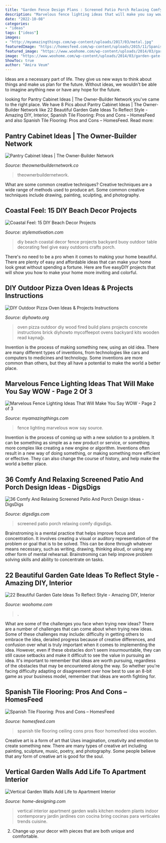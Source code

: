 ```yaml
---
title: "Garden Fence Design Plans : Screened Patio Porch Relaxing Comfy Digsdigs"
description: "Marvelous fence lighting ideas that will make you say wow"
date: "2022-10-08"
categories:
- "ideas"
tags: ["ideas"]
images:
- "http://myamazingthings.com/wp-content/uploads/2017/03/metal.jpg"
featuredImage: "https://homesfeed.com/wp-content/uploads/2015/11/Spanish-tile-flooring-idea-with-motif-a-console-table-a-wooden-chair-a-decorative-pendant-lamp-wooden-ceiling-idea-.jpg"
featured_image: "https://www.woohome.com/wp-content/uploads/2014/03/garden-gate-14.jpg"
image: "https://www.woohome.com/wp-content/uploads/2014/03/garden-gate-14.jpg"
ShowToc: true
author: "Amira Veum"
---
```



Ideas are a necessary part of life. They give us new ways to think about things and make us plan for the future. Without ideas, we wouldn't be able to imagine anything new or have any hope for the future.

	

		
looking for Pantry Cabinet Ideas | The Owner-Builder Network you've came to the right place. We have 8 Pics about Pantry Cabinet Ideas | The Owner-Builder Network like 22 Beautiful Garden Gate Ideas To Reflect Style - Amazing DIY, Interior, Spanish Tile Flooring: Pros and Cons – HomesFeed and also Spanish Tile Flooring: Pros and Cons – HomesFeed. Read more:
		
    
## Pantry Cabinet Ideas | The Owner-Builder Network

<img loading=lazy src="https://theownerbuildernetwork.co/wp-content/uploads/2014/04/Pantry_Cabinet_Idea_4.jpg" onerror="this.onerror=null;this.src='https://tse2.mm.bing.net/th?id=OIP.BTqFFctKD1Pl6fyApPBvIQHaLI&amp;pid=15.1';" alt="Pantry Cabinet Ideas | The Owner-Builder Network">

_Source: theownerbuildernetwork.co_

>theownerbuildernetwork. 

	

What are some common creative techniques?
Creative techniques are a wide range of methods used to produce art. Some common creative techniques include drawing, painting, sculpting, and photography.

    
## Coastal Feel: 15 DIY Beach Decor Projects

<img loading=lazy src="https://stylemotivation.com/wp-content/uploads/2020/02/5-fence.jpg" onerror="this.onerror=null;this.src='https://tse4.mm.bing.net/th?id=OIP.obrFShNaHnM8cJbHrqEe1QHaOF&amp;pid=15.1';" alt="Coastal Feel: 15 DIY Beach Decor Projects">

_Source: stylemotivation.com_

>diy beach coastal decor fence projects backyard buoy outdoor table decorating feel give easy outdoors crafts porch. 

	

There's no need to be a pro when it comes to making your home beautiful. There are plenty of easy and affordable ideas that can make your home look great without spending a fortune. Here are five easyDIY projects that will show you how to make your home more inviting and colorful.

    
## DIY Outdoor Pizza Oven Ideas &amp; Projects Instructions

<img loading=lazy src="http://www.diyhowto.org/wp-content/uploads/DIYHowto-DIY-Outdoor-Pizza-Oven-Ideas-Projects-03.jpg" onerror="this.onerror=null;this.src='https://tse3.mm.bing.net/th?id=OIP.Y5ystLz_Zg26b13sK8iThAHaNQ&amp;pid=15.1';" alt="DIY Outdoor Pizza Oven Ideas &amp; Projects Instructions">

_Source: diyhowto.org_

>oven pizza outdoor diy wood fired build plans projects concrete instructions brick diyhowto mycoffeepot ovens backyard kits wooden read kaynağı. 

	

Invention is the process of making something new, using an old idea. There are many different types of inventions, from technologies like cars and computers to medicines and technology. Some inventions are more common than others, but they all have a potential to make the world a better place.

    
## Marvelous Fence Lighting Ideas That Will Make You Say WOW - Page 2 Of 3

<img loading=lazy src="http://myamazingthings.com/wp-content/uploads/2017/03/metal.jpg" onerror="this.onerror=null;this.src='https://tse3.mm.bing.net/th?id=OIP.Hf-IKCNeBGNNxAyWEYWlcwHaHa&amp;pid=15.1';" alt="Marvelous Fence Lighting Ideas That Will Make You Say WOW - Page 2 of 3">

_Source: myamazingthings.com_

>fence lighting marvelous wow say source. 

	

Invention is the process of coming up with a new solution to a problem. It can be something as simple as a new product or service, or something more complex like creating a new engine or algorithm. Inventions often result in a new way of doing something, or making something more efficient or effective. They can also change the course of history, and help make the world a better place.

    
## 36 Comfy And Relaxing Screened Patio And Porch Design Ideas - DigsDigs

<img loading=lazy src="https://www.digsdigs.com/photos/comfy-and-relaxing-screened-patio-design-ideas-28.jpg" onerror="this.onerror=null;this.src='https://tse3.mm.bing.net/th?id=OIP.2FhbiMPDSPXK6OxQRUXODAHaLH&amp;pid=15.1';" alt="36 Comfy And Relaxing Screened Patio And Porch Design Ideas - DigsDigs">

_Source: digsdigs.com_

>screened patio porch relaxing comfy digsdigs. 

	

Brainstroming is a mental practice that helps improve focus and concentration. It involves creating a visual or auditory representation of the problem or goal that is to be solved. This can be done through whatever means necessary, such as writing, drawing, thinking aloud, or using any other form of mental rehearsal. Brainstroming can help improve problem solving skills and ability to concentrate on tasks.

    
## 22 Beautiful Garden Gate Ideas To Reflect Style - Amazing DIY, Interior

<img loading=lazy src="https://www.woohome.com/wp-content/uploads/2014/03/garden-gate-14.jpg" onerror="this.onerror=null;this.src='https://tse1.mm.bing.net/th?id=OIP.vxjCLjfb3gXptKDbF-WPhwHaLH&amp;pid=15.1';" alt="22 Beautiful Garden Gate Ideas To Reflect Style - Amazing DIY, Interior">

_Source: woohome.com_

>. 

	

What are some of the challenges you face when trying new ideas?
There are a number of challenges that can come about when trying new ideas. Some of these challenges may include: difficulty in getting others to embrace the idea, derailed progress because of creative differences, and confusion over what is truly important when it comes to implementing the idea. However, even if these obstacles don't seem insurmountable, they can still cause setbacks and make it difficult to see the value in pursuing an idea. It's important to remember that ideas are worth pursuing, regardless of the obstacles that may be encountered along the way. So whether you're facing difficulty adapting or disagreement over how best to use an 8-bit game as your business model, remember that ideas are worth fighting for.

    
## Spanish Tile Flooring: Pros And Cons – HomesFeed

<img loading=lazy src="https://homesfeed.com/wp-content/uploads/2015/11/Spanish-tile-flooring-idea-with-motif-a-console-table-a-wooden-chair-a-decorative-pendant-lamp-wooden-ceiling-idea-.jpg" onerror="this.onerror=null;this.src='https://tse2.mm.bing.net/th?id=OIP.ArV-3JjGCNxJ-_cYMDwUJwHaK9&amp;pid=15.1';" alt="Spanish Tile Flooring: Pros and Cons – HomesFeed">

_Source: homesfeed.com_

>spanish tile flooring ceiling cons pros floor homesfeed idea wooden. 

	

Creative art is a form of art that Uses imagination, creativity and emotion to create something new. There are many types of creative art including painting, sculpture, music, poetry, and photography. Some people believe that any form of creative art is good for the soul.

    
## Vertical Garden Walls Add Life To Apartment Interior

<img loading=lazy src="http://cdn.home-designing.com/wp-content/uploads/2014/10/vertical-indoor-garden.jpg" onerror="this.onerror=null;this.src='https://tse2.mm.bing.net/th?id=OIP.mg5SmlzvVGJ7MWPSAAovXQHaLH&amp;pid=15.1';" alt="Vertical Garden Walls Add Life to Apartment Interior">

_Source: home-designing.com_

>vertical interior apartment garden walls kitchen modern plants indoor contemporary jardin jardines con cocina bring cocinas para verticales trends cuisine. 

	

2. Change up your decor with pieces that are both unique and comfortable.

